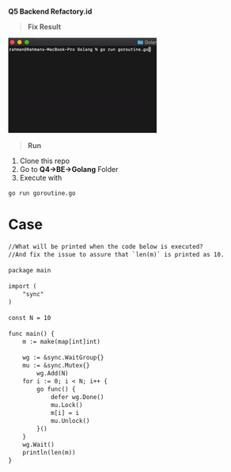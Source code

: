 **Q5 Backend Refactory.id**

> **Fix Result**

![Q4.BE.golang Golang](Q4.BE.golang.gif) 

> **Run**
1. Clone this repo
2. Go to **Q4->BE->Golang** Folder
3. Execute with

```
go run goroutine.go
```

Case
=

```
//What will be printed when the code below is executed?
//And fix the issue to assure that `len(m)` is printed as 10.

package main

import (
	"sync"
)

const N = 10

func main() {
	m := make(map[int]int)

	wg := &sync.WaitGroup{}
	mu := &sync.Mutex{}
        wg.Add(N)
	for i := 0; i < N; i++ {
		go func() {
			defer wg.Done()
			mu.Lock()
			m[i] = i
			mu.Unlock()
		}()
	}
	wg.Wait()
	println(len(m))
}
```
